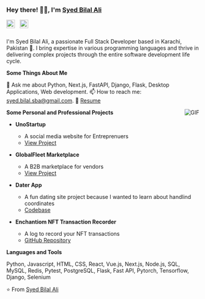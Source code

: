 ### Hey there! 👋🏽, I'm [Syed Bilal Ali](https://www.linkedin.com/in/syed-bilal-ali-556735178/)

<a href="https://www.linkedin.com/in/syed-bilal-ali-556735178/">
  <img align="left" alt="Syed Bilal Ali | LinkedIn" width="22px" src="https://cdn.jsdelivr.net/npm/simple-icons@v3/icons/linkedin.svg" />
</a>


<a href="https://github.com/syedbilal28">
  <img align="left" alt="Syed Bilal Ali | GitHub" width="22px" src="https://cdn.jsdelivr.net/npm/simple-icons@v3/icons/github.svg" style="margin-left:10px" />
</a>

<br />
<br />

I'm Syed Bilal Ali, a passionate Full Stack Developer based in Karachi, Pakistan 🚀. I bring expertise in various programming languages and thrive in delivering complex projects through the entire software development life cycle.

**Some Things About Me**

💬 Ask me about Python, Next.js, FastAPI, Django, Flask, Desktop Applications, Web development.
📫 How to reach me: [syed.bilal.sba@gmail.com](mailto:syed.bilal.sba@gmail.com).
📝 [Resume](https://docs.google.com/document/d/1E2MB63m5MoZGfjS90K5sXntcF8i5ZES4Om2SfNI-mgY/edit?usp=sharing)

<img src="https://media3.giphy.com/media/v1.Y2lkPTc5MGI3NjExczAyYWEzcHhmbHB6NW5lenMxa2Vya2FnbnoxcHdrd3h5dmMwY205ayZlcD12MV9pbnRlcm5hbF9naWZfYnlfaWQmY3Q9Zw/bGgsc5mWoryfgKBx1u/giphy.gif" alt="GIF" align="right">


**Some Personal and Professional Projects**

- **UnoStartup**
  - A social media website for Entreprenuers
  - [View Project](https://www.unostartup.com)

- **GlobalFleet Marketplace**
  - A B2B marketplace for vendors
  - [View Project](https://marketplace.globalfleet.com)

- **Dater App**
  - A fun dating site project because I wanted to learn about handlind coordinates
  - [Codebase](https://github.com/syedbilal28/dater-app)

- **Enchantiom NFT Transaction Recorder**
  - A log to record your NFT transactions
  - [GitHub Repository](https://github.com/syedbilal28/recording-crypto-transactions)



**Languages and Tools**

Python, Javascript, HTML, CSS, React, Vue.js, Next.js, Node.js, SQL, MySQL, Redis, Pytest, PostgreSQL, Flask, Fast API,  Pytorch, Tensorflow, Django, Selenium

⭐️ From [Syed Bilal Ali](https://www.linkedin.com/in/syed-bilal-ali-556735178/)
